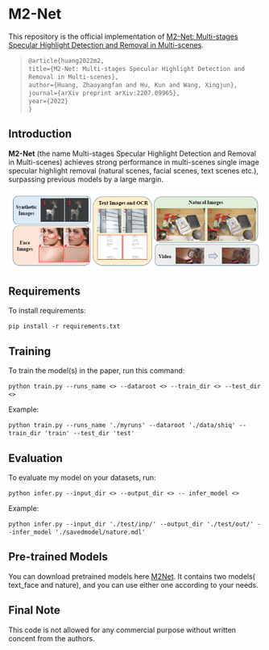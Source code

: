 # M2-Net

This repository is the official implementation of [M2-Net: Multi-stages Specular Highlight Detection and Removal in Multi-scenes](https://arxiv.org/abs/2207.09965). 

>```
>@article{huang2022m2,
>title={M2-Net: Multi-stages Specular Highlight Detection and Removal in Multi-scenes},
>author={Huang, Zhaoyangfan and Hu, Kun and Wang, Xingjun},
>journal={arXiv preprint arXiv:2207.09965},
>year={2022}
>}
>```

## Introduction

**M2-Net** (the name Multi-stages Specular Highlight Detection and Removal in Multi-scenes) achieves strong performance  in multi-scenes single image specular highlight removal (natural scenes, facial scenes, text scenes etc.), surpassing previous models by a large margin.

![image-20220810153228038](./overview.png)



## Requirements

To install requirements:

```setup
pip install -r requirements.txt
```



## Training

To train the model(s) in the paper, run this command:

```train
python train.py --runs_name <> --dataroot <> --train_dir <> --test_dir <>
```

Example:

```
python train.py --runs_name './myruns' --dataroot './data/shiq' --train_dir 'train' --test_dir 'test'
```

## Evaluation

To evaluate my model on your datasets, run:

```eval
python infer.py --input_dir <> --output_dir <> -- infer_model <>
```

Example:

```eval
python infer.py --input_dir './test/inp/' --output_dir './test/out/' --infer_model './savedmodel/nature.mdl'
```

## Pre-trained Models

You can download pretrained models here [M2Net](https://drive.google.com/file/d/1gY4gNfbLuvSjIgMOyeVlrY0OCJt9mZzm/view?usp=sharing). It contains two models( text_face and nature), and you can use either one according to your needs.

## Final Note

This code is not allowed for any commercial purpose without written concent from the authors.
